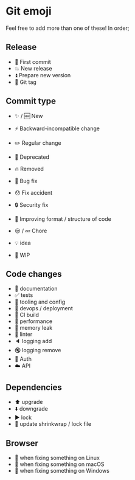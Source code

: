 Git emoji
=========

Feel free to add more than one of these! In order;

Release
-------
- :tada: First commit
- :boom: New release
- :arrow_double_up: Prepare new version
- :bookmark: Git tag

Commit type
-----------

- :sparkles: / :new: New
- :zap: Backward-incompatible change
- :pencil2: Regular change

- :poop: Deprecated
- :fire: Removed
- :bug: Bug fix
- :hushed: Fix accident
- :lock: Security fix
- :art: Improving format / structure of code
- :unamused: / :zzz: Chore
- :bulb: idea
- :construction: WIP

Code changes
------------

- :memo: documentation
- :white_check_mark: tests
- :wrench: tooling and config
- :rocket: devops / deployment
- :green_heart: CI build
- :racehorse: performance
- :non-potable_water: memory leak
- :shirt: linter
- :speaker: logging add
- :mute: logging remove
- :traffic_light: Auth
- :cloud: API

Dependencies
------------

- :arrow_up: upgrade
- :arrow_down: downgrade
- :arrow_forward: lock
- :arrows_counterclockwise: update shrinkwrap / lock file 

Browser
-------

- :penguin: when fixing something on Linux
- :apple: when fixing something on macOS
- :checkered_flag: when fixing something on Windows
